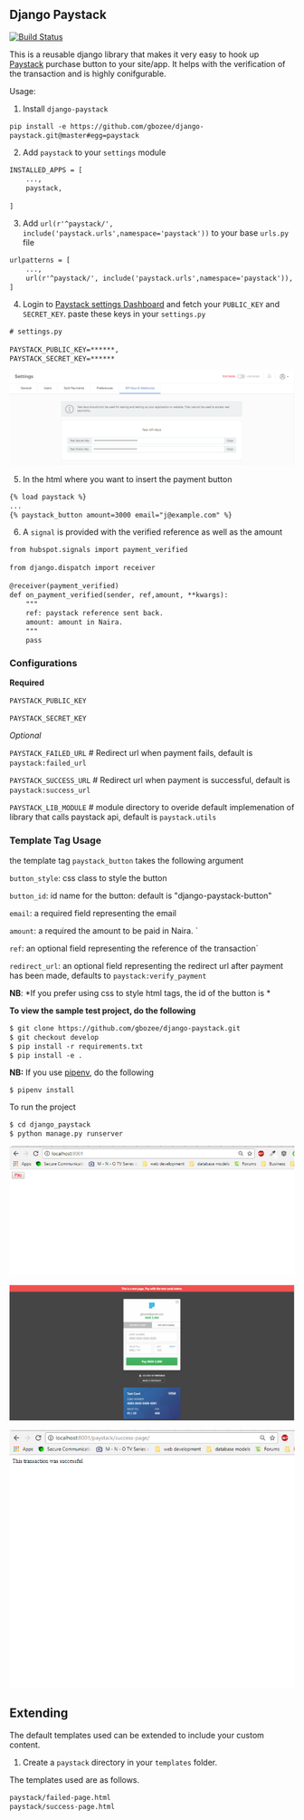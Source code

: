 ## Django Paystack

[![Build Status](https://travis-ci.org/gbozee/django-paystack.svg?branch=master
)](https://travis-ci.org/gbozee/django-paystack.svg?branch=master
)


This is a reusable django library that makes it very easy to hook up [Paystack]() purchase button to your site/app. It helps with the verification of the transaction and is highly conifgurable.

Usage:

1. Install `django-paystack`
```
pip install -e https://github.com/gbozee/django-paystack.git@master#egg=paystack
```

2. Add `paystack` to your `settings` module
```
INSTALLED_APPS = [
    ...,
    paystack,

]
```

3. Add `url(r'^paystack/', include('paystack.urls',namespace='paystack'))` to your base `urls.py` file
```
urlpatterns = [
    ...,
    url(r'^paystack/', include('paystack.urls',namespace='paystack')),
]
```

4. Login to [Paystack settings Dashboard](https://dashboard.paystack.com/#/settings/developer) and fetch your `PUBLIC_KEY` and `SECRET_KEY`. paste these keys in your `settings.py`

```
# settings.py

PAYSTACK_PUBLIC_KEY=******,
PAYSTACK_SECRET_KEY=******
```

![alt text](./docs/key.png)

5. In the html where you want to insert the payment button

```
{% load paystack %}
...
{% paystack_button amount=3000 email="j@example.com" %}

```

6. A `signal` is provided with the verified  reference as well as the amount

```
from hubspot.signals import payment_verified

from django.dispatch import receiver

@receiver(payment_verified)
def on_payment_verified(sender, ref,amount, **kwargs):
    """
    ref: paystack reference sent back.
    amount: amount in Naira.
    """
    pass
```

### Configurations

**Required**

`PAYSTACK_PUBLIC_KEY`

`PAYSTACK_SECRET_KEY`

_Optional_

`PAYSTACK_FAILED_URL` # Redirect url when payment fails, default is `paystack:failed_url`

`PAYSTACK_SUCCESS_URL` # Redirect url when payment is successful, default is `paystack:success_url`

`PAYSTACK_LIB_MODULE` # module directory to overide default implemenation of library that calls paystack api, default is `paystack.utils`


### Template Tag Usage

the template tag `paystack_button` takes the following argument

`button_style`: css class to style the button

`button_id`: id name for the button: default is "django-paystack-button"

`email`: a required field representing the email

`amount`: a required the amount to be paid in Naira. `

`ref`: an optional field representing the reference of the transaction`

`redirect_url`: an optional field representing the redirect url after payment has been made, defaults to `paystack:verify_payment`

**NB**: *If you prefer using css to style html tags, the id of the button is *


**To view the sample test project, do the following**
```
$ git clone https://github.com/gbozee/django-paystack.git
$ git checkout develop
$ pip install -r requirements.txt
$ pip install -e .

```

**NB:** If you use [pipenv](), do the following
```
$ pipenv install

```

To run the project
```
$ cd django_paystack
$ python manage.py runserver

```

![alt text](./docs/home_page.PNG)


![alt text](./docs/page2.PNG)


![alt text](./docs/page3.PNG)

## Extending
The default templates used can be extended to include your custom content.

1. Create a `paystack` directory in your `templates` folder.

The templates used are as follows.

```
paystack/failed-page.html
paystack/success-page.html
```